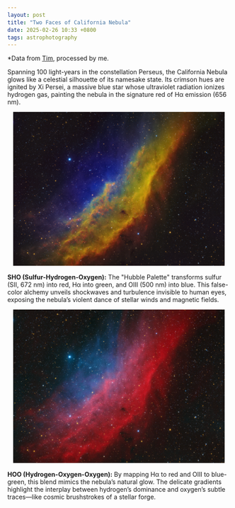 ```yaml
---
layout: post
title: "Two Faces of California Nebula"
date: 2025-02-26 10:33 +0800
tags: astrophotography
---
```


*Data from [Tim](https://www.istarshooter.com/user/33756), processed by me.

Spanning 100 light-years in the constellation Perseus, the California Nebula glows like a celestial silhouette of its namesake state. Its crimson hues are ignited by Xi Persei, a massive blue star whose ultraviolet radiation ionizes hydrogen gas, painting the nebula in the signature red of Hα emission (656 nm).

<div style="text-align: center;">
  <img src="/assets/images/California Nebula.jpg" alt="SHO" width="95%" />
</div>

**SHO (Sulfur-Hydrogen-Oxygen):**
The "Hubble Palette" transforms sulfur (SII, 672 nm) into red, Hα into green, and OIII (500 nm) into blue. This false-color alchemy unveils shockwaves and turbulence invisible to human eyes, exposing the nebula’s violent dance of stellar winds and magnetic fields.

<div style="text-align: center;">
  <img src="/assets/images/California Nebula_HOO.jpg" alt="HOO" width="95%" />
</div>

**HOO (Hydrogen-Oxygen-Oxygen):**
By mapping Hα to red and OIII to blue-green, this blend mimics the nebula’s natural glow. The delicate gradients highlight the interplay between hydrogen’s dominance and oxygen’s subtle traces—like cosmic brushstrokes of a stellar forge.
